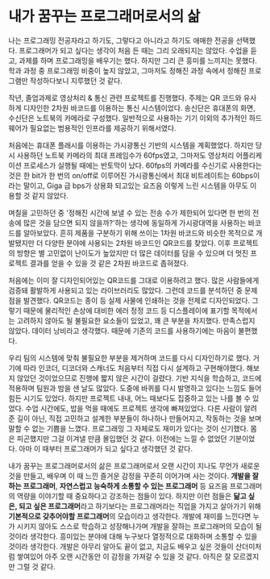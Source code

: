 # 내가 꿈꾸는 프로그래머로서의 삶

나는 프로그래밍 전공자라고 하기도, 그렇다고 아니라고 하기도 애매한 전공을 선택했다. 프로그래머가 되고 싶다는 생각이 처음 든 때는 그리 오래되지는 않았다. 수업을 듣고, 과제를 하며 프로그래밍을 배우기는 했다. 하지만 그리 큰 흥미를 느끼지는 못했다. 학과 과정 중 프로그래밍 비중이 높지 않았고, 그마저도 정해진 과정 속에서 정해진 프로그램만 작성하다보니 지루했던 것 같다. 

작년, 졸업과제로 영상처리 & 통신 관련 프로젝트를 진행했다. 주제는 QR 코드와 유사하게 디자인한 2차원 바코드를 이용하는 통신 시스템이었다. 송신단은 휴대폰의 화면, 수신단은 노트북의 카메라로 구성했다. 일반적으로 사용하는 기기 이외의 추가적인 하드웨어가 필요없는 범용적인 인프라를 제공하기 위해서였다.

처음에는 휴대폰 플래시를 이용하는 가시광통신 기반의 시스템을 계획했었다. 하지만 당시 사용하던 노트북 카메라의 최대 프레임수가 60fps였고, 그마저도 영상처리 어플리케이션 프로세스가 실행될 때에는 반토막이 났다. 60fps의 카메라를 수신기로 사용한다는 것은 한 bit가 한 번의 on/off로 이루어진 가시광통신에서 최대 비트레이트는 60bps이라는 말이고, Giga 급 bps가 상용화 되고있는 요즈음 이렇게 느린 시스템을 아무도 이용할 것 같지 않았다.

며칠을 고민하던 중 '정해진 시간에 보낼 수 있는 전송 수가 제한되어 있다면 한 번의 전송에 많은 것을 담으면 되지 않을까?'하는 생각에 동일하게 가시광대역을 사용하는 바코드를 알아보았다. 흔히 제품을 구분하기 위해 쓰이는 1차원 바코드와 비슷한 목적으로 개발됐지만 더 다양한 분야에 사용되는 2차원 바코드인 QR코드를 찾았다. 이후 프로젝트의 방향은 별 고민없이 난이도가 높았지만 더 많은 데이터를 담을 수 있으며 더 멋진 프로젝트 결과를 얻을 수 있을 것 같은 2차원 바코드로 좁혀졌다. 

처음에는 이미 잘 디자인되어있는 QR코드를 그대로 이용하려고 했다. 많은 사람들에게 검증돼 활발하게 사용되고 있는 라이브러리도 많았다. 그런데 코드를 분석하던 중 문제점을 발견했다. QR코드는 종이 등 실제 사물에 인쇄하는 것을 전제로 디자인되었다. 그렇기 때문에 물리적인 손상에 대비한 에러 정정 코드 등 디스플레이에 표기할 목적에서는 고려하지 않아도 될 불필요한 요소들이 있었고, 꽤 큰 부분을 차지했다. 만족스럽지 않았다. 데이터 낭비라고 생각했다. 때문에 기존의 코드를 사용하기에는 마음이 불편했다. 

우리 팀의 시스템에 맞춰 불필요한 부분을 제거하며 코드를 다시 디자인하기로 했다. 거기에 따라 인코더, 디코더와 스캐너도 처음부터 직접 다시 설계하고 구현해야했다. 해보지 않았던 것이었으므로 진행에 짧지 않은 시간이 걸렸다. 기반 지식을 학습하고, 코드에 적용하며 팀원과 밤을 샌 날도 많았다. 도중에 바퀴를 다시 발명하고 있다는 느낌도 들어 힘든 시기도 있었다. 하지만 프로젝트 내내, 어느 때보다도 집중하고 있는 나를 볼 수 있었다. 수업 시간에도, 밥을 먹을 때에도 프로젝트 생각에 빠져있었다. 다른 사람이 알려준 길이 아닌, 직접 고민하고 설계한 부분들이 하나하나 만들어지고, 작동하는 것을 보며 말할 수 없는 기쁨을 느꼈다. 프로그래밍 그 자체로도 재미가 있다는 것이 신기했다. 몸은 피곤했지만 그걸 이겨낼 만큼 몰입했던 것 같다. 이전에는 느낄 수 없었던 기분이었다. 아마 이 때부터 프로그래머가 되고 싶다고 생각했던 것 같다.

내가 꿈꾸는 프로그래머로서의 삶은 프로그래머로서 오랜 시간이 지나도 무언가 새로운 것을 만들고, 배우며 이 때 느낀 즐거운 감정을 꾸준히 이어가며 사는 것이다. **개발을 잘 하는 프로그래머**, **자연스럽고 능숙하게 소통할 수 있는 프로그래머** 등 요즈음 프로그래머의 역량을 이야기할 때 중요하다고 강조하는 점들이 있다. 하지만 이런 점들은 **닮고 싶은, 되고 싶은 프로그래머**라고 하기보다는 프로그래머라는 직업을 가지고 살아가기 위해 **기본적으로 갖추어야할 프로그래머**의 모습이라고 생각한다. 개발에 재미를 느낀다면 누가 시키지 않아도 스스로 학습하고 성장해나가며 개발을 잘하는 프로그래머의 모습이 될 것이라 생각한다. 흥미있는 분야에 대해 누구보다 열정적으로 대화하며 소통할 수 있을 것이라 생각한다. 개발은 아무리 알아도 끝이 없고, 지금도 배우고 싶은 것들이 산더미처럼 쌓여있어 아주 오랜 시간동안 이 감정을 가져갈 수 있을 것 같다. 아직은 잘 모르겠지만 그럴 것 같다.